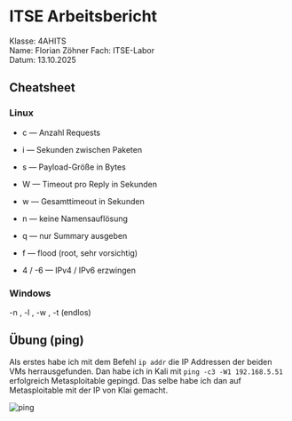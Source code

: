 # ITSE Arbeitsbericht

Klasse: 4AHITS  
Name: Florian Zöhner 
Fach: ITSE-Labor   
Datum: 13.10.2025     
 
## Cheatsheet
### Linux
 
- c <count> — Anzahl Requests
 
- i <interval> — Sekunden zwischen Paketen
 
- s <size> — Payload-Größe in Bytes
 
- W <timeout> — Timeout pro Reply in Sekunden
 
- w <deadline> — Gesamttimeout in Sekunden
 
- n — keine Namensauflösung
 
- q — nur Summary ausgeben
 
- f — flood (root, sehr vorsichtig)
 
- 4 / -6 — IPv4 / IPv6 erzwingen

### Windows
 
-n <count>, -l <size>, -w <timeout-ms>, -t (endlos)



## Übung (ping)

Als erstes habe ich mit dem Befehl `ip addr` die IP Addressen der beiden VMs herrausgefunden.
Dan habe ich in Kali mit `ping -c3 -W1 192.168.5.51` erfolgreich Metasploitable gepingd.
Das selbe habe ich dan auf Metasploitable mit der IP von Klai gemacht.

![ping](C:\Schule\ITSE\screenshots\screenshot1)


